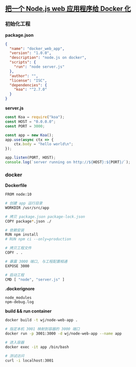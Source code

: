 ## [把一个 Node.js web 应用程序给 Docker 化](https://nodejs.org/zh-cn/docs/guides/nodejs-docker-webapp/)

### 初始化工程
**package.json**

```json
{
  "name": "docker_web_app",
  "version": "1.0.0",
  "description": "node.js on docker",
  "scripts": {
    "run": "node server.js"
  },
  "author": "",
  "license": "ISC",
  "dependencies": {
    "koa": "^2.7.0"
  }
}
```
**server.js**

```js
const Koa = require("koa");
const HOST = "0.0.0.0";
const PORT = 3000;

const app = new Koa();
app.use(async ctx => {
    ctx.body = "hello world\n";
});

app.listen(PORT, HOST);
console.log(`server running on http://${HOST}:${PORT}/`);
```
### docker 
**Dockerfile**

```bash
FROM node:10

# 创建 app 运行目录
WORKDIR /usr/src/app

# 拷贝 package.json package-lock.json
COPY package*.json ./

# 依赖安装
RUN npm install
# RUN npm ci --only=production

# 拷贝工程文件
COPY . .

# 暴露 3000 端口, 与工程配置相通
EXPOSE 3000

# 启动工程
CMD [ "node", "server.js" ]
```
**.dockerignore**

```
node_modules
npm-debug.log
```

**build && run container**

```bash
docker build -t wj/node-web-app .

# 指定本机 3001 映射到容器的 3000 端口
docker run -p 3001:3000 -d wj/node-web-app --name app

# 进入容器
docker exec -it app /bin/bash

# 测试访问
curl -i localhost:3001
```




















